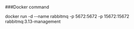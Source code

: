 ###Docker command

docker run -d --name rabbitmq -p 5672:5672 -p 15672:15672 rabbitmq:3.13-management
